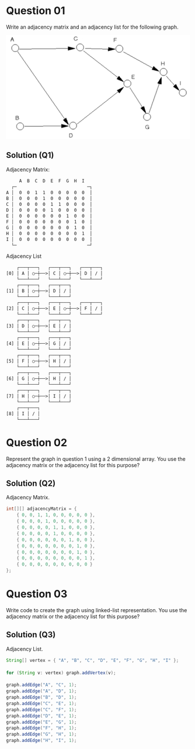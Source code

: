 # Question 01

Write an adjacency matrix and an adjacency list for the following graph.

![image](./src/image.jpeg)

## Solution (Q1)

Adjacency Matrix:

```
     A  B  C  D  E  F  G  H  I  
  ┌─                           ─┐
A │  0  0  1  1  0  0  0  0  0  │
B │  0  0  0  1  0  0  0  0  0  │
C │  0  0  0  0  1  1  0  0  0  │
D │  0  0  0  0  1  0  0  0  0  │
E │  0  0  0  0  0  0  1  0  0  │
F │  0  0  0  0  0  0  0  1  0  │
G │  0  0  0  0  0  0  0  1  0  │
H │  0  0  0  0  0  0  0  0  1  │
I │  0  0  0  0  0  0  0  0  0  │
  └─                           ─┘
```

Adjacency List

```
    ┌───┬───┐   ┌───┬───┐   ┌───┬───┐
[0] │ A │ ○─┼──>│ C │ ○─┼──>│ D │ / │
    └───┴───┘   └───┴───┘   └───┴───┘
    ┌───┬───┐   ┌───┬───┐
[1] │ B │ ○─┼──>│ D │ / │
    └───┴───┘   └───┴───┘
    ┌───┬───┐   ┌───┬───┐   ┌───┬───┐
[2] │ C │ ○─┼──>│ E │ ○─┼──>│ F │ / │
    └───┴───┘   └───┴───┘   └───┴───┘
    ┌───┬───┐   ┌───┬───┐
[3] │ D │ ○─┼──>│ E │ / │
    └───┴───┘   └───┴───┘
    ┌───┬───┐   ┌───┬───┐
[4] │ E │ ○─┼──>│ G │ / │
    └───┴───┘   └───┴───┘
    ┌───┬───┐   ┌───┬───┐
[5] │ F │ ○─┼──>│ H │ / │
    └───┴───┘   └───┴───┘
    ┌───┬───┐   ┌───┬───┐
[6] │ G │ ○─┼──>│ H │ / │
    └───┴───┘   └───┴───┘
    ┌───┬───┐   ┌───┬───┐
[7] │ H │ ○─┼──>│ I │ / │
    └───┴───┘   └───┴───┘
    ┌───┬───┐
[8] │ I │ / │
    └───┴───┘
```

# Question 02

Represent the graph in question 1 using a 2 dimensional array. You use the adjacency matrix or the adjacency list for this purpose?

## Solution (Q2)

Adjacency Matrix.

```java
int[][] adjacencyMatrix = {
    { 0, 0, 1, 1, 0, 0, 0, 0, 0 },
    { 0, 0, 0, 1, 0, 0, 0, 0, 0 },
    { 0, 0, 0, 0, 1, 1, 0, 0, 0 },
    { 0, 0, 0, 0, 1, 0, 0, 0, 0 },
    { 0, 0, 0, 0, 0, 0, 1, 0, 0 },
    { 0, 0, 0, 0, 0, 0, 0, 1, 0 },
    { 0, 0, 0, 0, 0, 0, 0, 1, 0 },
    { 0, 0, 0, 0, 0, 0, 0, 0, 1 },
    { 0, 0, 0, 0, 0, 0, 0, 0, 0 }
};
```

# Question 03

Write code to create the graph using linked-list representation. You use the adjacency matrix or the adjacency list for this purpose?

## Solution (Q3)

Adjacency List.

```java
String[] vertex = { "A", "B", "C", "D", "E", "F", "G", "H", "I" };

for (String v: vertex) graph.addVertex(v);

graph.addEdge("A", "C", 1);
graph.addEdge("A", "D", 1);
graph.addEdge("B", "D", 1);
graph.addEdge("C", "E", 1);
graph.addEdge("C", "F", 1);
graph.addEdge("D", "E", 1);
graph.addEdge("E", "G", 1);
graph.addEdge("F", "H", 1);
graph.addEdge("G", "H", 1);
graph.addEdge("H", "I", 1);
```